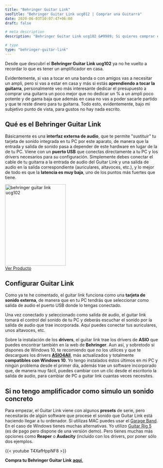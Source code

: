 ```yaml
---
title: "Behringer Guitar Link"
seoTitle: "Behringer Guitar Link ucg012 | Comprar una Guitarra"
date: 2020-06-03T10:07:47+06:00
draft: false

# meta description
description: "Behringer Guitar Link ‎ucg102 &#9989; Si quieres comprar el guitar link aquí podrás encontrar una completa **review** del interfaz de sonido del 2020"

# type
type: "behringer-guitar-link"
---
```


Desde que descubrí el **Behringer Guitar Link ‎ucg102** ya no he vuelto a recordar lo que es tener un amplificador en casa. 

Evidentemente, si vas a tocar en una banda o con amigos vas a necesitar un ampli, pero si vas a estar en casa y más si estás **aprendiendo a tocar la guitarra**, personalmente veo más interesante dedicar el presupuesto a comprar una guitarra un poco mejor que no dedicar un % a un ampli poco potente y de gama baja que además en casa no vas a poder sacarle partido y que te reste dinero para tu guitarra. Todo esto, evidentemente, bajo mi subjetivo punto de vista, para gustos no hay nada escrito.

## Qué es el Behringer Guitar Link

Básicamente es una **interfaz externa de audio**, que te permite "sustituir" tu tarjeta de sonido integrada en tu PC por este aparato, de manera que la entrada y salida de sonido pasa a depender de este hardware en lugar de la de tu PC. Viene con un **puerto USB** que conectas directamente a tu PC y los drivers necesarios para su configuración. Simplemente debes conectar el cable de tu guitarra a la entrada de audio del Guitar Link y una salida de audio en la salida correspondiente (auriculares, altavoces, etc.), y lo mejor de todo es que la **latencia es muy baja**, uno de los puntos más fuertes que tiene.

<div><img src="../../images/post/behringer_guitar_link_opt.png" alt="behringer guitar link ucg102" width="200" height="268"></div>
<div>
	<a href="https://amzn.to/3e8gvEN" class="btn" rel="nofollow" target="_blank">Ver Producto</a>
</div>

## Configurar Guitar Link

Como ya te he comentado, el guitar link funciona como una **tarjeta de sonido externa**, de manera que en tu PC tendrás que seleccionar como salida de audio el puerto USB donde lo tengas conectado.

Una vez conectado y seleccionado como salida de audio, el guitar link tomará el control del sonido de tu PC y deberás escuchar el sonido por la salida de audio que trae incorporada. Aquí puedes conectar tus auriculares, unos altavoces, etc.

Sobre la instalación de los **drivers**, el guitar link trae los drivers de **ASIO** que puedes encontrar también en la web de **Behringer**. Aun así, y sobretodo si dispones de Windows 10, te recomiendo que no los utilices y que te descargues los drivers <a href="http://www.asio4all.org/" rel="nofollow" target="_blank">**ASIO4All**</a>, más actualizados y totalmente **compatibles con Windows 10**. Yo tengo instalados éstos últimos en mi PC y ningún problema desde el primer día, además trae un software incorporado que, de manera muy fácil, puedes cambiar con un clic desde el escritorio la salida de audio, para cambiar de PC a guitar link cuantas veces necesites.

## Si no tengo amplificador como simulo un sonido concreto

Para empezar, el Guitar Link viene con algunos **presets** de serie, pero necesitarás de algún software que procese el sonido que Guitar Link está haciendo llegar a tu ordenador. Si utilizas MAC puedes usar el <a href="https://www.apple.com/mac/garageband/" rel="nofollow" target="_blank">Garage Band</a>. En el caso de Windows tienes muchas alternativas. Yo utilizo <a href="https://www.native-instruments.com/en/products/komplete/guitar/guitar-rig-5-pro/" rel="nofollow" target="_blank">Guitar Rig 5</a> (es de pago pero dispone de una versión demo). Pero tienes muchas más opciones como **Reaper** o **Audacity** (incluído con los drivers, por poner sólo dos ejemplos.

{{< youtube T4XafHppNF8 >}}

**Compra tu Behringer Guitar Link** <a href="https://amzn.to/3e8gvEN" rel="nofollow" target="_blank">**aquí**.</a>